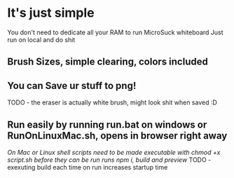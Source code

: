 # It's just simple
You don't need to dedicate all your RAM to run MicroSuck whiteboard
Just run on local and do shit

## Brush Sizes, simple clearing, colors included
## You can Save ur stuff to png! 
TODO - the eraser is actually white brush, might look shit when saved :D

## Run easily by running run.bat on windows or RunOnLinuxMac.sh, opens in browser right away
*On Mac or Linux shell scripts need to be made executable with chmod +x script.sh before they can be run*
*runs npm i, build and preview*
TODO - exexuting build each time on run increases startup time
